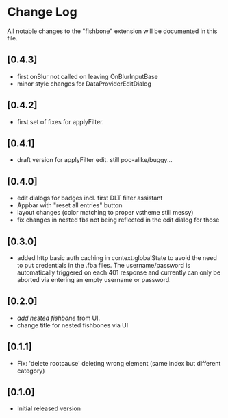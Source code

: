 # Change Log

All notable changes to the "fishbone" extension will be documented in this file.

## [0.4.3]
- first onBlur not called on leaving OnBlurInputBase
- minor style changes for DataProviderEditDialog

## [0.4.2]
- first set of fixes for applyFilter.

## [0.4.1]
- draft version for applyFilter edit. still poc-alike/buggy...

## [0.4.0]
- edit dialogs for badges incl. first DLT filter assistant
- Appbar with "reset all entries" button
- layout changes (color matching to proper vstheme still messy)
- fix changes in nested fbs not being reflected in the edit dialog for those

## [0.3.0]
- added http basic auth caching in context.globalState to avoid the need to put credentials in the .fba files. The username/password is automatically triggered on each 401 response and currently can only be aborted via entering an empty username or password.

## [0.2.0]
- *add nested fishbone* from UI.
- change title for nested fishbones via UI

## [0.1.1]
- Fix: 'delete rootcause' deleting wrong element (same index but different category)

## [0.1.0]
- Initial released version
